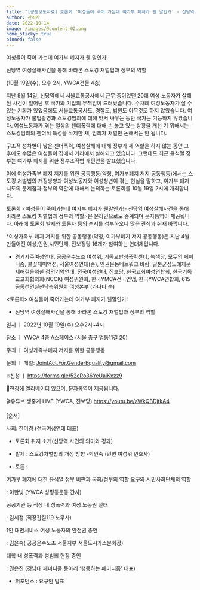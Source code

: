 ```yaml
---
title: "[공동보도자료] 토론회 ‘여성들이 죽어 가는데 여가부 폐지가 웬 말인가’ - 신당역 여성살해사건을 통해 바라본 스토킹 처벌법과 정부의 역할(10월 19일(수), 오후 2시 YWCA건물 4층)"
author: 관리자
date: 2022-10-14
image: /images/@content-02.png
home_sticky: true
pinned: false
---
```

여성들이 죽어 가는데 여가부 폐지가 웬 말인가!


신당역 여성살해사건을 통해 바라본 스토킹 처벌법과 정부의 역할


(10월 19일(수), 오후 2시, YWCA건물 4층)




지난 9월 14일, 신당역에서 서울교통공사에서 근무 중이었던 20대 여성 노동자가 살해 된 사건이 일어난 후 국가와 기업의 무책임이 드러났습니다. 수차례 여성노동자가 살 수 있는 기회가 있었음에도 서울교통공사도, 경찰도, 법원도 아무것도 하지 않았습니다. 여성노동자가 불법촬영과 스토킹범죄에 대해 맞서 싸우는 동안 국가는 기능하지 않았습니다. 여성노동자가 겪는 일상의 젠더폭력에 대해 손 놓고 있는 상황을 개선 기 위해서는 스토킹범죄의 젠더적 특성을 삭제한 채, 범죄자 처벌만 논해서는 안 됩니다.

구조적 성차별이 낳은 젠더폭력, 여성살해에 대해 정부가 제 역할을 하지 않는 동안 그 후에도 수많은 여성들이 집에서 거리에서 살해되고 있습니다. 그런데도 최근 윤석열 정부는 여가부 폐지를 위한 정부조직법 개편안을 발표했습니다.

이에 여성가족부 폐지 저지를 위한 공동행동(약칭, 여가부폐지 저지 공동행동)에서는 스토킹 처벌법의 개정방향과 여성노동자와 여성청년이 겪는 현실을 말하고, 여가부 폐지 시도의 문제점과 정부의 역할에 대해서 논의하는 토론회를 10월 19일 2시에 개최합니다.



토론회 <여성들이 죽어가는데 여가부 폐지가 웬말인가!- 신당역 여성살해사건을 통해 바라본 스토킹 처벌법과 정부의 역할>은 온라인으로도 중계되며 문자통역이 제공됩니다. 아래에 토론회 발제와 토론자 등의 순서를 첨부하오니 많은 관심과 취재 바랍니다.


*여성가족부 폐지 저지를 위한 공동행동(약칭, 여가부폐지 저지 공동행동)은 지난 4월 만들어진 여성,인권,시민단체, 진보정당 16개가 참여하는 연대체입니다.

- 경기자주여성연대, 공공운수노조 여성위, 기독교반성폭력센터, 녹색당, 모두의 페미니즘, 불꽃페미액션, 서울여성연대(준), 인권운동네트워크 바람, 일본군성노예제문제해결을위한 정의기억연대, 전국여성연대, 진보당, 한국교회여성연합회, 한국기독교교회협의회(NCCK) 여성위원회, 한국YMCA전국연맹, 한국YWCA연합회, 615공동선언실천남측위원회 여성본부 (가나다 순)

<토론회> 여성들이 죽어가는데 여가부 폐지가 웬말인가!

- 신당역 여성살해사건을 통해 바라본 스토킹 처벌법과 정부의 역할

일시 ㅣ 2022년 10월 19일(수) 오후2시~4시

장소 ㅣ YWCA 4층 A스페이스 (서울 중구 명동11길 20)

주최 ㅣ 여성가족부폐지 저지를 위한 공동행동

문의 ㅣ 메일:  JointAct.For.GenderEquality@gmail.com

🔥신청 ㅣ https://forms.gle/52eRo36YeUaiKxzz9

🦽현장에 엘리베이터 있으며, 문자통역이 제공됩니다.

🎬유튜브 생중계 LIVE (YWCA, 진보당) https://youtu.be/aWkQBDjtkA4

[순서]

사회: 한미경 (전국여성연대 대표)

- 토론회 취지 소개(신당역 사건의 의미와 경과)

- 발제 : 스토킹처벌법의 개정 방향 -박인숙 (민변 여성위 변호사)

- 토론 : 

여가부 폐지에 대한 윤석열 정부 비판과 국회/정부의 역할 요구와 시민사회단체의 역할


: 이한빛 (YWCA 성평등운동 간사)

공공기관 등 직장 내 성폭력과 여성 노동권 실태


: 김세정 (직장갑질119 노무사)

1인 대면서비스 여성 노동자의 안전권 증언


: 김윤숙( 공공운수노조 서울지부 서울도시가스분회장)

대학 내 성폭력과 성범죄 현장 증언


: 권은진 (경남대 페미니즘 동아리 ‘행동하는 페미니즘' 대표)

- 퍼포먼스 :  요구안 발표

